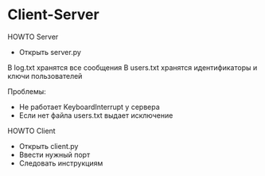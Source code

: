 # Client-Server

HOWTO Server

- Открыть server.py

В log.txt хранятся все сообщения
В users.txt хранятся идентификаторы и ключи пользователей

Проблемы:
- Не работает KeyboardInterrupt у сервера
- Если нет файла users.txt выдает исключение

HOWTO Client

- Открыть client.py
- Ввести нужный порт
- Cледовать инструкциям
